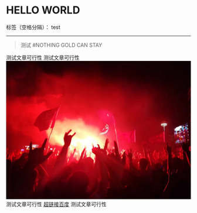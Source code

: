﻿# HELLO WORLD

标签（空格分隔）： test

---
> 测试
#NOTHING GOLD CAN STAY

测试文章可行性
测试文章可行性
![img](/img/post-bg-rwd.jpg)
测试文章可行性
[超链接百度][1]
测试文章可行性


  [1]: www.baidu.com